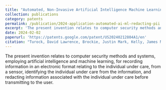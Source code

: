 ```yaml
---
title: "Automated, Non-Invasive Artificial Intelligence Machine Learning Method and System for Identifying and Redacting Personally Identifiable Information in a Monitored Environment using Real-Time Sensor Data"
collection: publications
category: patents
permalink: /publication/2024-application-automated-ai-ml-redacting-pii
excerpt: 'The present invention relates to computer security methods and systems, employing artificial intelligence and machine learning, for recording information in an electronic format relating to the individual under care, from a sensor, identifying the individual under care from the information, and redacting information associated with the individual under care before transmitting to the user.'
date: 2024-02-02
paperurl: 'https://patents.google.com/patent/US20240212804A1/en'
citation: "Turock, David Lawrence, Brockie, Justin Mark, Kelly, James Michael, Robbins, Richard Allen, Wahed, Md Rayed Bin, Mahmud, Rafid Ameer, Hossain, Meheraj, Nandi, Pranjal Kumar, Turock, Heather Anne, Ali, Md. Asif, Schulman Robbins, Jeremy Ian. (2024). \"Automated, Non-Invasive Artificial Intelligence Machine Learning Method and System for Identifying and Redacting Personally Identifiable Information in a Monitored Environment using Real-Time Sensor Data.\" <i>Application No: 20240212804.</i>"
---
```


The present invention relates to computer security methods and systems, employing artificial intelligence and machine learning, for recording information in an electronic format relating to the individual under care, from a sensor, identifying the individual under care from the information, and redacting information associated with the individual under care before transmitting to the user.



